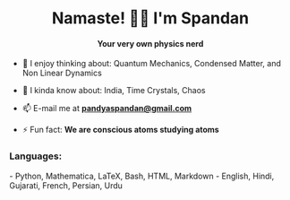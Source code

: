 <h1 align="center">Namaste! 🙏🏽 I'm Spandan</h1>
<h4 align="center">Your very own physics nerd</h4>

- 🔭 I enjoy thinking about: Quantum Mechanics, Condensed Matter, and Non Linear Dynamics

- 💬 I kinda know about: India, Time Crystals, Chaos

- 📫 E-mail me at **pandyaspandan@gmail.com**

- ⚡ Fun fact: **We are conscious atoms studying atoms**

<h3 align="left">Languages:</h3>
- Python, Mathematica, LaTeX, Bash, HTML, Markdown
- English, Hindi, Gujarati, French, Persian, Urdu

